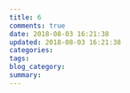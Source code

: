 ```yaml
---
title: 6
comments: true
date: 2018-08-03 16:21:38
updated: 2018-08-03 16:21:38
categories:
tags:
blog_category:
summary:
---
```

